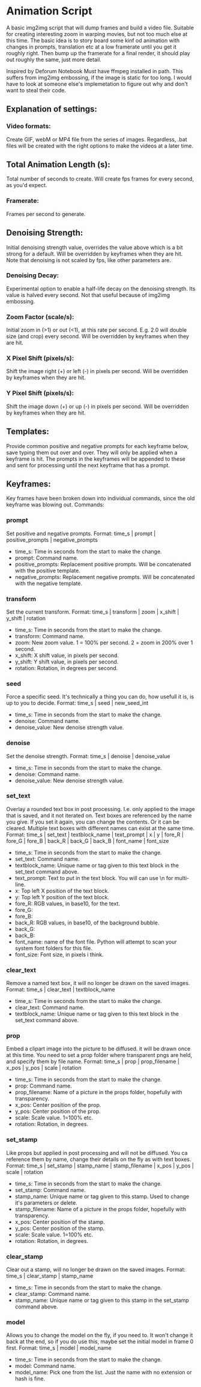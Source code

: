 # Animation Script
A basic img2img script that will dump frames and build a video file. Suitable for creating interesting zoom in warping movies, but not too much else at this time.
The basic idea is to story board some kinf od animation with changes in prompts, translation etc at a low framerate until you get it roughly right. Then bump up the framerate for a final render, it should play out roughly the same, just more detail.

Inspired by Deforum Notebook
Must have ffmpeg installed in path.
This suffers from img2img embossing, if the image is static for too long. I would have to look at someone else's implemetation to figure out why and don't want to steal their code.

## Explanation of settings:
### Video formats:
 Create GIF, webM or MP4 file from the series of images. Regardless, .bat files will be created with the right options to make the videos at a later time.

## Total Animation Length (s):
 Total number of seconds to create. Will create fps frames for every second, as you'd expect.
### Framerate:
 Frames per second to generate.

## Denoising Strength:
 Initial denoising strength value, overrides the value above which is a bit strong for a default. Will be overridden by keyframes when they are hit.
 Note that denoising is not scaled by fps, like other parameters are.
### Denoising Decay:
 Experimental option to enable a half-life decay on the denoising strength. Its value is halved every second. Not that useful because of img2img embossing.

### Zoom Factor (scale/s):
 Initial zoom in (>1) or out (<1), at this rate per second. E.g. 2.0 will double size (and crop) every second. Will be overridden by keyframes when they are hit.
### X Pixel Shift (pixels/s):
 Shift the image right (+) or left (-) in pixels per second. Will be overridden by keyframes when they are hit.
### Y Pixel Shift (pixels/s):
 Shift the image down (+) or up (-) in pixels per second. Will be overridden by keyframes when they are hit.

## Templates:
 Provide common positive and negative prompts for each keyframe below, save typing them out over and over. They will only be applied when a keyframe is hit. The prompts in the keyframes will be appended to these and sent for processing until the next keyframe that has a prompt.

## Keyframes:
Key frames have been broken down into individual commands, since the old keyframe was blowing out.
Commands:
### prompt
Set positive and negative prompts.
Format: time_s | prompt | positive_prompts | negative_prompts
- time_s: Time in seconds from the start to make the change.
- prompt: Command name.
- positive_prompts: Replacement positive prompts. Will be concatenated with the positive template.
- negative_prompts: Replacement negative prompts. Will be concatenated with the negative template.
### transform
Set the current transform.
Format: time_s | transform | zoom | x_shift | y_shift | rotation
- time_s: Time in seconds from the start to make the change.
- transform: Command name.
- zoom: New zoom value. 1 = 100% per second. 2 = zoom in 200% over 1 second.
- x_shift: X shift value, in pixels per second.
- y_shift: Y shift value, in pixels per second.
- rotation: Rotation, in degrees per second.
### seed
Force a specific seed. It's technically a thing you can do, how usefull it is, is up to you to decide.
Format: time_s | seed | new_seed_int
- time_s: Time in seconds from the start to make the change.
- denoise: Command name.
- denoise_value: New denoise strength value.
### denoise
Set the denoise strength.
Format: time_s | denoise | denoise_value
- time_s: Time in seconds from the start to make the change.
- denoise: Command name.
- denoise_value: New denoise strength value.
### set_text
Overlay a rounded text box in post processing. I.e. only applied to the image that is saved, and it not iterated on.
Text boxes are referenced by the name you give. If you set it again, you can change the contents. Or it can be cleared. Multiple text boxes with different names can exist at the same time.
Format: time_s | set_text | textblock_name | text_prompt | x | y | fore_R | fore_G | fore_B | back_R | back_G | back_B | font_name | font_size
- time_s: Time in seconds from the start to make the change.
- set_text: Command name.
- textblock_name: Unique name or tag given to this text block in the set_text command above.
- text_prompt: Text to put in the text block. You will can use \n for multi-line.
- x: Top left X position of the text block.
- y: Top left Y position of the text block.
- fore_R: RGB values, in base10, for the text.
- fore_G: 
- fore_B: 
- back_R: RGB values, in base10, of the background bubble.
- back_G: 
- back_B: 
- font_name: name of the font file. Python will attempt to scan your system font folders for this file.
- font_size: Font size, in pixels i think.
### clear_text
Remove a named text box, it will no longer be drawn on the saved images.
Format: time_s | clear_text | textblock_name
- time_s: Time in seconds from the start to make the change.
- clear_text: Command name.
- textblock_name: Unique name or tag given to this text block in the set_text command above.
### prop
Embed a clipart image into the picture to be diffused. it will be drawn once at this time. You need to set a prop folder where transparent pngs are held, and specify them by file name.
Format: time_s | prop | prop_filename | x_pos | y_pos | scale | rotation
- time_s: Time in seconds from the start to make the change.
- prop: Command name.
- prop_filename: Name of a picture in the props folder, hopefully with transparency.
- x_pos: Center position of the prop.
- y_pos: Center position of the prop.
- scale: Scale value. 1=100% etc.
- rotation: Rotation, in degrees.
### set_stamp
Like props but applied in post processing and will not be diffused. You ca reference them by name, change their details on the fly as with text boxes.
Format: time_s | set_stamp | stamp_name | stamp_filename | x_pos | y_pos | scale | rotation
- time_s: Time in seconds from the start to make the change.
- set_stamp: Command name.
- stamp_name: Unique name or tag given to this stamp. Used to change it's parameters or delete.
- stamp_filename: Name of a picture in the props folder, hopefully with transparency.
- x_pos: Center position of the stamp.
- y_pos: Center position of the stamp.
- scale: Scale value. 1=100% etc.
- rotation: Rotation, in degrees.
### clear_stamp
Clear out a stamp, will no longer be drawn on the saved images.
Format: time_s | clear_stamp | stamp_name
- time_s: Time in seconds from the start to make the change.
- clear_stamp: Command name.
- stamp_name: Unique name or tag given to this stamp in the set_stamp command above.
### model
Allows you to change the model on the fly, if you need to. It won't change it back at the end, so if you do use this, maybe set the initial model in frame 0 first.
Format: time_s | model | model_name
- time_s: Time in seconds from the start to make the change.
- model: Command name.
- model_name: Pick one from the list. Just the name with no extension or hash is fine.
